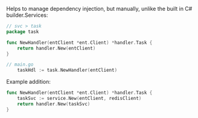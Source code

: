 Helps to manage dependency injection, but manually, unlike the built in C# builder.Services: 
```go
// svc > task
package task

func NewHandler(entClient *ent.Client) *handler.Task {
	return handler.New(entClient)
}

```
```go
// main.go
	taskHdl := task.NewHandler(entClient)
```

Example addition:
```go
func NewHandler(entClient *ent.Client) *handler.Task {
	taskSvc := service.New(entClient, redisClient)
	return handler.New(taskSvc)
}
```